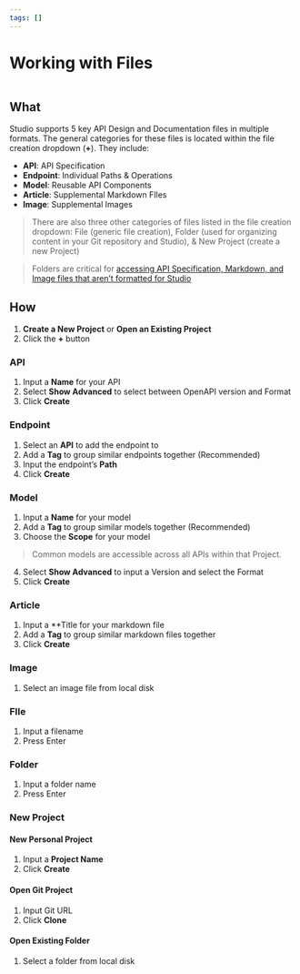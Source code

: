 ```yaml
---
tags: []
---
```


# Working with Files 

![]()

## What 
Studio supports 5 key API Design and Documentation files in multiple formats. The general categories for these files is located within the file creation dropdown (**+**). They include:
- **API**: API Specification 
- **Endpoint**: Individual Paths & Operations 
- **Model**: Reusable API Components 
- **Article**: Supplemental Markdown FIles 
- **Image**: Supplemental Images 

> There are also three other categories of files listed in the file creation dropdown: File (generic file creation), Folder (used for organizing content in your Git repository and Studio), & New Project (create a new Project)

> Folders are critical for [accessing API Specification, Markdown, and Image files that aren’t formatted for Studio]()
 
## How 
1. **Create a New Project** or **Open an Existing Project** 
2. Click the **+** button 

### API 
1. Input a **Name** for your API 
2. Select **Show Advanced** to select between OpenAPI version and Format
3. Click **Create** 

### Endpoint 
1. Select an **API** to add the endpoint to 
2. Add a **Tag** to group similar endpoints together (Recommended) 
3. Input the endpoint’s **Path** 
4. Click **Create** 

### Model 
1. Input a **Name** for your model 
2. Add a **Tag** to group similar models together (Recommended) 
3. Choose the **Scope** for your model 

> Common models are accessible across all APIs within that Project. 

4. Select **Show Advanced** to input a Version and select the Format
5. Click **Create** 

### Article
1. Input a **Title for your markdown file 
2. Add a **Tag** to group similar markdown files together 
3. Click **Create** 

### Image 
1. Select an image file from local disk 

### FIle 
1. Input a filename 
2. Press Enter 

### Folder 
1. Input a folder name 
2. Press Enter 

### New Project 

#### New Personal Project
1. Input a **Project Name** 
2. Click **Create** 

#### Open Git Project 
1. Input Git URL 
2. Click **Clone** 

#### Open Existing Folder 
1. Select a folder from local disk 

